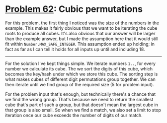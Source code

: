 # [Problem 62](https://projecteuler.net/problem=62): Cubic permutations

For this problem, the first thing I noticed was the size of the numbers in the example.
This makes it fairly obvious that we want to be iterating the cube roots to produce all cubes.
It's also obvious that our answer will be larger than the example answer, but I made the assumption here that it would still fit within `Number.MAX_SAFE_INTEGER`.
This assumption ended up holding; in fact as far as I can tell it holds for all inputs up until and including 18.

---

For the solution I've kept things simple.
We iterate numbers `1..`, for every number we calculate its cube.
The we sort the digits of this cube, which becomes the key/hash under which we store this cube.
The sorting step is what makes cubes of different digit permutations group together.
We can then iterate until we find group of the required size (5 for problem input).

For the problem input that's enough, but technically there's a chance that we find the wrong group.
That's because we need to return the smallest cube that's part of such a group, but that doesn't mean the largest cube in that group is also small.
So when we find a match, we also set a limit to stop iteration once our cube exceeds the number of digits of our match.
